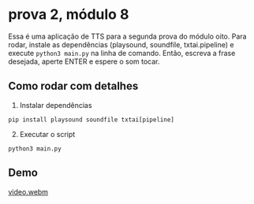# prova 2, módulo 8

Essa é uma aplicação de TTS para a segunda prova do módulo oito. Para rodar, instale as dependências (playsound, soundfile, txtai.pipeline) e execute `python3 main.py` na linha de comando. Então, escreva a frase desejada, aperte ENTER e espere o som tocar.

## Como rodar com detalhes

1. Instalar dependências

```
pip install playsound soundfile txtai[pipeline]
```

2. Executar o script

```
python3 main.py
```

## Demo
[video.webm](https://github.com/elisaflemer/m8-prova2/assets/99259251/b1619c00-732b-4a96-9340-22fab1afa296)
